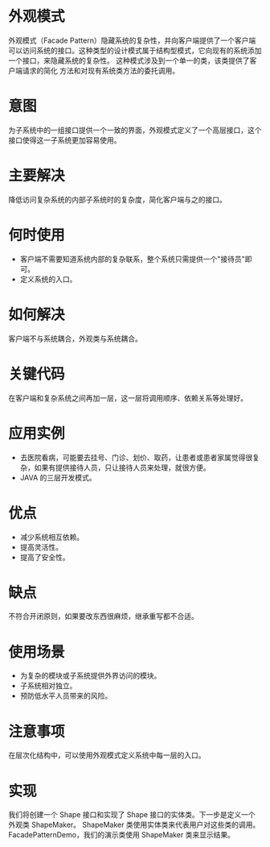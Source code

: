 # 外观模式
外观模式（Facade Pattern）隐藏系统的复杂性，并向客户端提供了一个客户端可以访问系统的接口。这种类型的设计模式属于结构型模式，它向现有的系统添加一个接口，来隐藏系统的复杂性。
这种模式涉及到一个单一的类，该类提供了客户端请求的简化
方法和对现有系统类方法的委托调用。

# 意图
为子系统中的一组接口提供一个一致的界面，外观模式定义了一个高层接口，这个接口使得这一子系统更加容易使用。

# 主要解决
降低访问复杂系统的内部子系统时的复杂度，简化客户端与之的接口。

# 何时使用
- 客户端不需要知道系统内部的复杂联系，整个系统只需提供一个"接待员"即可。 
- 定义系统的入口。

# 如何解决
客户端不与系统耦合，外观类与系统耦合。

# 关键代码
在客户端和复杂系统之间再加一层，这一层将调用顺序、依赖关系等处理好。

# 应用实例
- 去医院看病，可能要去挂号、门诊、划价、取药，让患者或患者家属觉得很复杂，如果有提供接待人员，只让接待人员来处理，就很方便。 
- JAVA 的三层开发模式。

# 优点
- 减少系统相互依赖。 
- 提高灵活性。 
- 提高了安全性。

# 缺点
不符合开闭原则，如果要改东西很麻烦，继承重写都不合适。
# 使用场景
- 为复杂的模块或子系统提供外界访问的模块。 
- 子系统相对独立。 
- 预防低水平人员带来的风险。

# 注意事项
在层次化结构中，可以使用外观模式定义系统中每一层的入口。

# 实现
我们将创建一个 Shape 接口和实现了 Shape 接口的实体类。下一步是定义一个外观类 ShapeMaker。
ShapeMaker 类使用实体类来代表用户对这些类的调用。FacadePatternDemo，我们的演示类使用 ShapeMaker 类来显示结果。